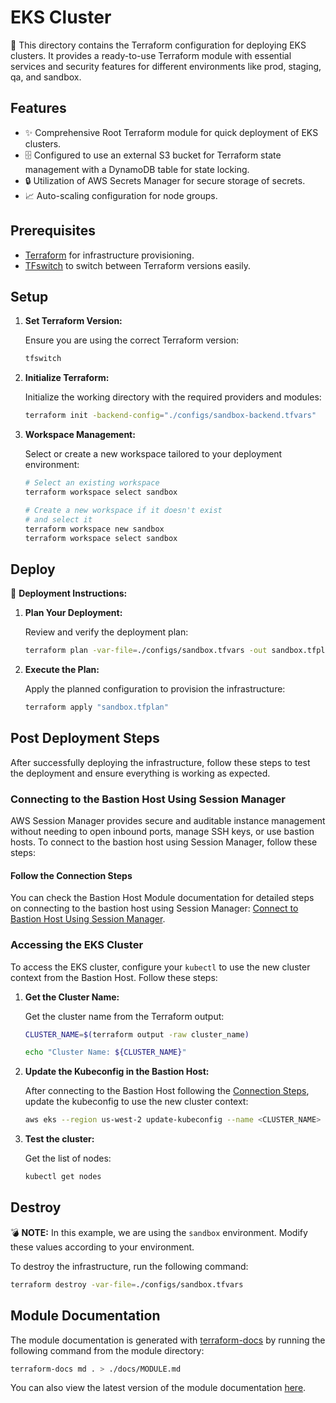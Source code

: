 # EKS Cluster

🏢 This directory contains the Terraform configuration for deploying EKS clusters. It provides a ready-to-use Terraform module with essential services and security features for different environments like prod, staging, qa, and sandbox.

## Features

- ✨ Comprehensive Root Terraform module for quick deployment of EKS clusters.
- 🗄️ Configured to use an external S3 bucket for Terraform state management with a DynamoDB table for state locking.
- 🔒 Utilization of AWS Secrets Manager for secure storage of secrets.
- 📈 Auto-scaling configuration for node groups.

## Prerequisites

- [Terraform](https://www.terraform.io/downloads.html) for infrastructure provisioning.
- [TFswitch](https://tfswitch.warrensbox.com/) to switch between Terraform versions easily.

## Setup

1. **Set Terraform Version:**

   Ensure you are using the correct Terraform version:

   ```sh
   tfswitch
   ```

2. **Initialize Terraform:**

   Initialize the working directory with the required providers and modules:

   ```sh
   terraform init -backend-config="./configs/sandbox-backend.tfvars"
   ```

3. **Workspace Management:**

   Select or create a new workspace tailored to your deployment environment:

   ```sh
   # Select an existing workspace
   terraform workspace select sandbox

   # Create a new workspace if it doesn't exist
   # and select it
   terraform workspace new sandbox
   terraform workspace select sandbox
   ```

## Deploy

🚀 **Deployment Instructions:**

1. **Plan Your Deployment:**

   Review and verify the deployment plan:

   ```sh
   terraform plan -var-file=./configs/sandbox.tfvars -out sandbox.tfplan
   ```

2. **Execute the Plan:**

   Apply the planned configuration to provision the infrastructure:

   ```sh
   terraform apply "sandbox.tfplan"
   ```

## Post Deployment Steps

After successfully deploying the infrastructure, follow these steps to test the deployment and ensure everything is working as expected.

### Connecting to the Bastion Host Using Session Manager

AWS Session Manager provides secure and auditable instance management without needing to open inbound ports, manage SSH keys, or use bastion hosts. To connect to the bastion host using Session Manager, follow these steps:

#### Follow the Connection Steps

You can check the Bastion Host Module documentation for detailed steps on connecting to the bastion host using Session Manager: [Connect to Bastion Host Using Session Manager](../../modules/bastion/README.md#connecting-to-the-bastion-host-using-session-manager).

### Accessing the EKS Cluster

To access the EKS cluster, configure your `kubectl` to use the new cluster context from the Bastion Host. Follow these steps:

1. **Get the Cluster Name:**

   Get the cluster name from the Terraform output:

   ```sh
   CLUSTER_NAME=$(terraform output -raw cluster_name)

   echo "Cluster Name: ${CLUSTER_NAME}"
   ```

2. **Update the Kubeconfig in the Bastion Host:**

   After connecting to the Bastion Host following the [Connection Steps](#connecting-to-the-bastion-host-using-session-manager), update the kubeconfig to use the new cluster context:

   ```sh
   aws eks --region us-west-2 update-kubeconfig --name <CLUSTER_NAME>
   ```

3. **Test the cluster:**

   Get the list of nodes:

   ```sh
   kubectl get nodes
   ```

## Destroy

💣 **NOTE:** In this example, we are using the `sandbox` environment. Modify these values according to your environment.

To destroy the infrastructure, run the following command:

```sh
terraform destroy -var-file=./configs/sandbox.tfvars
```

## Module Documentation

The module documentation is generated with [terraform-docs](https://github.com/terraform-docs/terraform-docs) by running the following command from the module directory:

```sh
terraform-docs md . > ./docs/MODULE.md
```

You can also view the latest version of the module documentation [here](./docs/MODULE.md).

